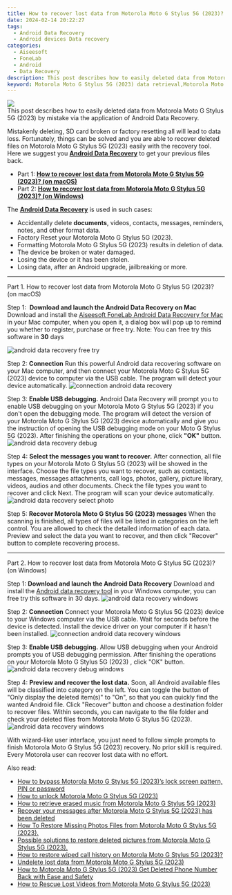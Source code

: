 ```yaml
---
title: How to recover lost data from Motorola Moto G Stylus 5G (2023)?
date: 2024-02-14 20:22:27
tags: 
  - Android Data Recovery
  - Android devices Data recovery
categories: 
  - Aiseesoft
  - FoneLab
  - Android
  - Data Recovery
description: This post describes how to easily deleted data from Motorola Moto G Stylus 5G (2023) by mistake via the application of Android Data Recovery.
keyword: Motorola Moto G Stylus 5G (2023) data retrieval,Motorola Moto G Stylus 5G (2023) data disappear,save lost data on Motorola Moto G Stylus 5G (2023),Motorola Moto G Stylus 5G (2023) data lost,Motorola Moto G Stylus 5G (2023) data recovery,Motorola Moto G Stylus 5G (2023) files lost,how to recover data on Motorola Moto G Stylus 5G (2023),how can i find my deleted data Motorola Moto G Stylus 5G (2023),Motorola Moto G Stylus 5G (2023) data deleted itself,recover deleted data 2018 for Motorola Moto G Stylus 5G (2023),deletes data of Motorola Moto G Stylus 5G (2023)
---
```


<img src="https://img0mobiles.techidaily.com/images/best-assets/devices/motorola/motorola-moto-g-stylus-5g-(2023)/1.jpg" class="atpl-imgstyle"  />

<div class="atpl-content atpl-for-fonelab-android recover-data">

<div class="atpl-post-description-part-1">
This post describes how to easily deleted data from Motorola Moto G Stylus 5G (2023) by mistake via the application of Android Data Recovery.
</div>
<div class="atpl-post-device-model-description">

</div>




<div class="atpl-post-description-part-2">
<div class="tpl-content-sub-paragraph-normal">
  <p>
    Mistakenly deleting, SD card broken or factory resetting all will lead to data loss. Fortunately, things can be solved and you are able to recover deleted files on Motorola Moto G Stylus 5G (2023) easily with the recovery tool. Here we suggest you <a href="https://tools.techidaily.com/aiseesoft-android-data-recovery/" target="_blank" rel="noopener"><strong>Android Data Recovery</strong></a> to get your previous files back.
  </p>
</div>
</div>


<ul>
  <li>Part 1: <strong><a href="#p1">How to recover lost data from Motorola Moto G Stylus 5G (2023)? (on macOS)</a></strong></li>
  <li>Part 2: <strong><a href="#p2">How to recover lost data from Motorola Moto G Stylus 5G (2023)? (on Windows)</a></strong></li>
</ul>


<div class="atpl-post-description-part-3">
<div class="tpl-content-sub-paragraph-normal">
  <p>
      The <a href="https://tools.techidaily.com/aiseesoft-android-data-recovery/" target="_blank" rel="noopener"><strong>Android Data Recovery</strong></a> is used in such cases:
  </p>
  <ul class="tpl-content-sub-paragraph-ul-style">
    <li>Accidentally delete <strong>documents</strong>, videos, contacts, messages, reminders, notes, and other format data.</li>
    <li>Factory Reset your Motorola Moto G Stylus 5G (2023).</li>
    <li>Formatting Motorola Moto G Stylus 5G (2023) results in deletion of data.</li>
    <li>The device be broken or water damaged.</li>
    <li>Losing the device or it has been stolen.</li>
    <li>Losing data, after an Android upgrade, jailbreaking or more.</li>
  </ul>
</div>
</div>


<!-- Part 1 -->
<a id="p1" name="p1" ></a><hr>

<div>
  <span class="atpl-step-part-style">Part 1. How to recover lost data from Motorola Moto G Stylus 5G (2023)? (on macOS)</span>
</div>  

<span class="atpl-stepstyle-a"><span>Step 1: </span></span> <strong>Download and launch the Android Data Recovery on Mac</strong>
Download and install the <a href="https://tools.techidaily.com/aiseesoft-android-data-recovery-for-mac/" target="_blank" rel="noopener">Aiseesoft FoneLab Android Data Recovery for Mac</a> in your Mac computer, when you open it, a dialog box will pop up to remind you whether to register, purchase or free try.
Note: You can free try this software in <strong>30</strong> days

<img src="https://tools.techidaily.com/images/apps/aiseesoft/android-data-recovery/mac-free-try.png" class="atpl-imgstyle" alt="android data recovery free try" />

<span class="atpl-stepstyle-a"><span>Step 2: </span></span> <strong>Connection</strong>
Run this powerful Android data recovering software on your Mac computer, and then connect your Motorola Moto G Stylus 5G (2023) device to computer via the USB cable. The program will detect your device automatically.
<img src="https://tools.techidaily.com/images/apps/aiseesoft/android-data-recovery/mac-connection-interface.jpg" class="atpl-imgstyle" alt="connection android data recovery" />

<span class="atpl-stepstyle-a"><span>Step 3: </span></span> <strong>Enable USB debugging.</strong>
Android Data Recovery will prompt you to enable USB debugging on your Motorola Moto G Stylus 5G (2023)  if you don't open the debugging mode. The program will detect the version of your Motorola Moto G Stylus 5G (2023) device automatically and give you the instruction of opening the USB debugging mode on your Moto G Stylus 5G (2023). After finishing the operations on your phone, click <strong>"OK"</strong> button.
<img src="https://tools.techidaily.com/images/apps/aiseesoft/android-data-recovery/mac-android-usb-debug.jpg"  class="atpl-imgstyle" alt="android data recovery debug" />

<span class="atpl-stepstyle-a"><span>Step 4: </span></span> <strong>Select the messages you want to recover.</strong>
After connection, all file types on your Motorola Moto G Stylus 5G (2023) will be showed in the interface. Choose the file types you want to recover, such as contacts, messages, messages attachments, call logs, photos, gallery, picture library, videos, audios and other documents. Check the file types you want to recover and click Next. The program will scan your device automatically.
<img src="https://tools.techidaily.com/images/apps/aiseesoft/android-data-recovery/mac-choose-type-photos.jpg" class="atpl-imgstyle" alt="android data recovery select photo" />

<span class="atpl-stepstyle-a"><span>Step 5: </span></span> <strong>Recover Motorola Moto G Stylus 5G (2023) messages</strong>
When the scanning is finished, all types of files will be listed in categories on the left control. You are allowed to check the detailed information of each data. Preview and select the data you want to recover, and then click "Recover" button to complete recovering process.


<a id="p2" name="p2"></a><hr>

<!-- Part 2 -->
<div>
  <span class="atpl-step-part-style">Part 2. How to recover lost data from Motorola Moto G Stylus 5G (2023)? (on Windows)</span>
</div>

<span class="atpl-stepstyle-a"><span>Step 1: </span></span> <strong>Download and launch the Android Data Recovery</strong>
Download and install the <a href="https://tools.techidaily.com/aiseesoft-android-data-recovery-for-win/" target="_blank" rel="noopener">Android data recovery tool</a> in your Windows computer, you can free try this software in 30 days.
<img src="https://tools.techidaily.com/images/apps/aiseesoft/android-data-recovery/win-start-interface.png"  class="atpl-imgstyle" alt="android data recovery windows" />

<span class="atpl-stepstyle-a"><span>Step 2: </span></span> <strong>Connection</strong>
Connect your Motorola Moto G Stylus 5G (2023) device to your Windows computer via the USB cable. Wait for seconds before the device is detected. Install the device driver on your computer if it hasn't been installed.
<img src="https://tools.techidaily.com/images/apps/aiseesoft/android-data-recovery/win-connection-interface.png" class="atpl-imgstyle" alt="connection android data recovery windows" />

<span class="atpl-stepstyle-a"><span>Step 3: </span></span> <strong>Enable USB debugging.</strong>
Allow USB debugging when your Android prompts you of USB debugging permission. After finishing the operations on your Motorola Moto G Stylus 5G (2023) , click "OK" button.
<img src="https://tools.techidaily.com/images/apps/aiseesoft/android-data-recovery/win-android-usb-debug.png" class="atpl-imgstyle" alt="android data recovery debug windows" />

<span class="atpl-stepstyle-a"><span>Step 4: </span></span> <strong>Preview and recover the lost data.</strong>
Soon, all Android available files will be classified into category on the left. You can toggle the button of "Only display the deleted item(s)" to "On", so that you can quickly find the wanted Android file. Click "Recover" button and choose a destination folder to recover files. Within seconds, you can navigate to the file folder and check your deleted files from Motorola Moto G Stylus 5G (2023).
<img src="https://tools.techidaily.com/images/apps/aiseesoft/android-data-recovery/win-recover-photos.png" class="atpl-imgstyle" alt="android data recovery windows" />

<div class="atpl-post-description-part-4">
<div class="tpl-content-sub-paragraph-normal">
  <p>
    With wizard-like user interface, you just need to follow simple prompts to finish Motorola Moto G Stylus 5G (2023) recovery. No prior skill is required. Every Motorola user can recover lost data with no effort.
  </p>
</div>
</div>


<ins class="adsbygoogle"
     style="display:block"
     data-ad-client="ca-pub-7571918770474297"
     data-ad-slot="8358498916"
     data-ad-format="auto"
     data-full-width-responsive="true"></ins>

<span class="atpl-alsoreadstyle">Also read:</span>
<div><ul>
<li><a href="/how-to-bypass-motorola-moto-g-stylus-5g-2023-s-lock-screen-pattern-pin-or-password-by-drfone-android-unlock-android-unlock/" target="_blank" rel="noopener"><u>How to bypass Motorola Moto G Stylus 5G (2023)’s lock screen pattern, PIN or password</u></a></li>
<li><a href="/how-to-unlock-motorola-moto-g-stylus-5g-2023-by-drfone-android-unlock-android-unlock/" target="_blank" rel="noopener"><u>How to unlock Motorola Moto G Stylus 5G (2023)</u></a></li>
<li><a href="/how-to-retrieve-erased-music-from-motorola-moto-g-stylus-5g-2023-by-fonelab-android-recover-music/" target="_blank" rel="noopener"><u>How to retrieve erased music from Motorola Moto G Stylus 5G (2023)</u></a></li>
<li><a href="/recover-your-messages-after-motorola-moto-g-stylus-5g-2023-has-been-deleted-by-fonelab-android-recover-messages/" target="_blank" rel="noopener"><u>Recover your messages after Motorola Moto G Stylus 5G (2023) has been deleted</u></a></li>
<li><a href="/how-to-restore-missing-photos-files-from-motorola-moto-g-stylus-5g-2023-by-fonelab-android-recover-photos/" target="_blank" rel="noopener"><u>How To  Restore Missing Photos Files from Motorola Moto G Stylus 5G (2023).</u></a></li>
<li><a href="/possible-solutions-to-restore-deleted-pictures-from-motorola-moto-g-stylus-5g-2023-by-fonelab-android-recover-pictures/" target="_blank" rel="noopener"><u>Possible solutions to restore deleted pictures from Motorola Moto G Stylus 5G (2023).</u></a></li>
<li><a href="/how-to-restore-wiped-call-history-on-motorola-moto-g-stylus-5g-2023-by-fonelab-android-recover-call-logs/" target="_blank" rel="noopener"><u>How to restore wiped call history on Motorola Moto G Stylus 5G (2023)?</u></a></li>
<li><a href="/undelete-lost-data-from-motorola-moto-g-stylus-5g-2023-by-fonelab-android-recover-data/" target="_blank" rel="noopener"><u>Undelete lost data from Motorola Moto G Stylus 5G (2023)</u></a></li>
<li><a href="/how-to-motorola-moto-g-stylus-5g-2023-get-deleted-phone-number-back-with-ease-and-safety-by-fonelab-android-recover-contacts/" target="_blank" rel="noopener"><u>How to Motorola Moto G Stylus 5G (2023) Get Deleted Phone Number Back with Ease and Safety</u></a></li>
<li><a href="/how-to-rescue-lost-videos-from-motorola-moto-g-stylus-5g-2023-by-fonelab-android-recover-video/" target="_blank" rel="noopener"><u>How to Rescue Lost Videos from Motorola Moto G Stylus 5G (2023)</u></a></li>
</ul></div>

</div>
